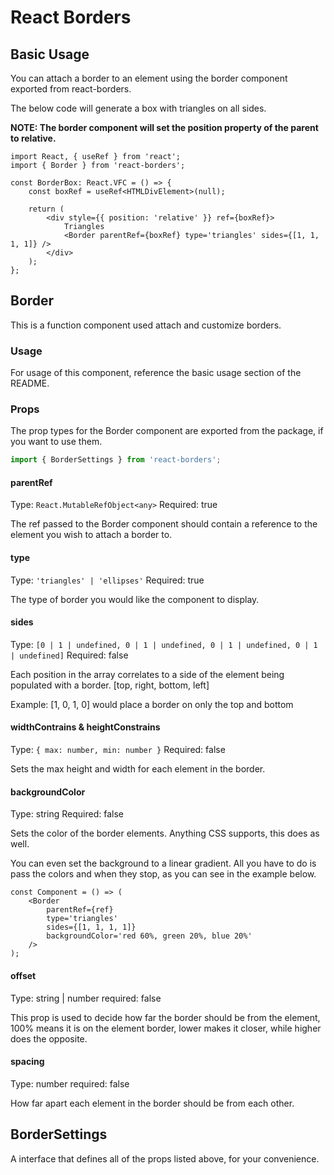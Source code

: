 # React Borders

## Basic Usage

You can attach a border to an element using the border component exported from react-borders.

The below code will generate a box with triangles on all sides.

**NOTE: The border component will set the position property of the parent to relative.**

```tsx
import React, { useRef } from 'react';
import { Border } from 'react-borders';

const BorderBox: React.VFC = () => {
	const boxRef = useRef<HTMLDivElement>(null);

	return (
		<div style={{ position: 'relative' }} ref={boxRef}>
			Triangles
			<Border parentRef={boxRef} type='triangles' sides={[1, 1, 1, 1]} />
		</div>
	);
};
```

## Border

This is a function component used attach and customize borders.

### Usage

For usage of this component, reference the basic usage section of the README.

### Props

The prop types for the Border component are exported from the package, if you want to use them.

```ts
import { BorderSettings } from 'react-borders';
```

#### parentRef

Type: `React.MutableRefObject<any>`
Required: true

The ref passed to the Border component should contain a reference to the element you wish to attach a border to.

#### type

Type: `'triangles' | 'ellipses'`
Required: true

The type of border you would like the component to display.

#### sides

Type: `[0 | 1 | undefined, 0 | 1 | undefined, 0 | 1 | undefined, 0 | 1 | undefined]`
Required: false

Each position in the array correlates to a side of the element being populated with a border.
[top, right, bottom, left]

Example: [1, 0, 1, 0] would place a border on only the top and bottom

#### widthContrains & heightConstrains

Type: `{ max: number, min: number }`
Required: false

Sets the max height and width for each element in the border.

#### backgroundColor

Type: string
Required: false

Sets the color of the border elements. Anything CSS supports, this does as well.

You can even set the background to a linear gradient. All you have to do is pass the colors and when they stop, as you can see in the example below.

```tsx
const Component = () => (
	<Border
		parentRef={ref}
		type='triangles'
		sides={[1, 1, 1, 1]}
		backgroundColor='red 60%, green 20%, blue 20%'
	/>
);
```

#### offset

Type: string | number
required: false

This prop is used to decide how far the border should be from the element, 100% means it is on the element border, lower makes it closer, while higher does the opposite.

#### spacing

Type: number
required: false

How far apart each element in the border should be from each other.

## BorderSettings

A interface that defines all of the props listed above, for your convenience.
